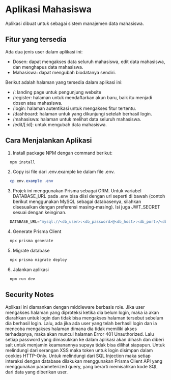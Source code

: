 # Aplikasi Mahasiswa

Aplikasi dibuat untuk sebagai sistem manajemen data mahasiswa.

## Fitur yang tersedia

Ada dua jenis user dalam aplikasi ini:

- Dosen: dapat mengakses data seluruh mahasiswa, edit data mahasiswa, dan menghapus data mahasiswa.
- Mahasiswa: dapat mengubah biodatanya sendiri.

Berikut adalah halaman yang tersedia dalam aplikasi ini:

- /: landing page untuk pengunjung website
- /register: halaman untuk mendaftarkan akun baru, baik itu menjadi dosen atau mahasiswa.
- /login: halaman autentikasi untuk mengakses fitur tertentu.
- /dashboard: halaman untuk yang dikunjungi setelah berhasil login.
- /mahasiswa: halaman untuk melihat data seluruh mahasiswa.
- /edit/[:id]: untuk mengubah data mahasiswa.

## Cara Menjalankan Aplikasi

1. Install package NPM dengan command berikut:

 ```powershell
   npm install
```

2. Copy isi file dari .env.example ke dalam file .env.

 ```powershell
   cp env.example .env
```

3. Projek ini menggunakan Prisma sebagai ORM. Untuk variabel DATABASE_URL pada .env bisa diisi dengan url seperti di bawah (contoh berikut menggunakan MySQL sebagai databasenya, silahkan disesuaikan dengan preferensi masing-masing). Isi juga JWT_SECRET sesuai dengan keinginan.

 ```powershell
   DATABASE_URL="mysql://<db_user>:<db_password>@<db_host>:<db_port>/<db_name>"
```

4. Generate Prisma Client

 ```powershell
   npx prisma generate
```

5. Migrate database

 ```powershell
   npx prisma migrate deploy
```

6. Jalankan aplikasi

 ```powershell
   npm run dev
```

## Security Notes

Aplikasi ini diamankan dengan middleware berbasis role. Jika user mengakses halaman yang diproteksi ketika dia belum login, maka ia akan diarahkan untuk login dan tidak bisa mengakses halaman tersebut sebelum dia berhasil login. Lalu, ada jika ada user yang telah berhasil login dan ia mencoba mengakses halaman dimana dia tidak memiliki akses terhadapnya, maka akan muncul halaman Error 401 Unauthorized. Lalu setiap password yang dimasukkan ke dalam aplikasi akan dihash dan diberi salt untuk menjamin keamanannya supaya tidak bisa dilihat siapapun. Untuk melindungi dari serangan XSS maka token untuk login disimpan dalam cookies HTTP-Only. Untuk melindungi dari SQL Injection maka setiap interaksi dengan database dilakukan menggunakan Prisma Client API yang menggunakan parameterized query, yang berarti memisahkan kode SQL dari data yang diberikan user.